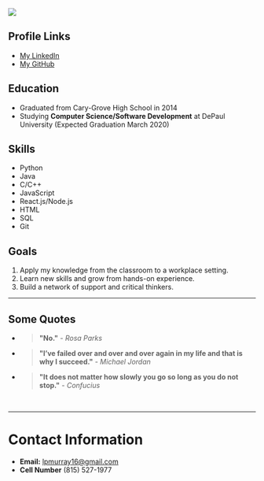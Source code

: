 <img class="selfie" src="http://studentweb.cdm.depaul.edu/~lmurra15/editedProfpic.png">

## Profile Links

- [My LinkedIn](http://www.linkedin.com/in/log-mur16)
- [My GitHub](http://www.github.com/lpmurray16)

## Education

- Graduated from Cary-Grove High School in 2014
- Studying **Computer Science/Software Development** at DePaul University (Expected Graduation March 2020)

## Skills

- Python
- Java
- C/C++
- JavaScript
- React.js/Node.js
- HTML
- SQL
- Git

## Goals

1. Apply my knowledge from the classroom to a workplace setting.
2. Learn new skills and grow from hands-on experience.
3. Build a network of support and critical thinkers.

<hr>

## Some Quotes

- > **"No."** - _Rosa Parks_
- > **"I’ve failed over and over and over again in my life and that is why I succeed."** - _Michael Jordan_
- > **"It does not matter how slowly you go so long as you do not stop."** - _Confucius_

<br>
<hr>

# Contact Information

- **Email:** lpmurray16@gmail.com
- **Cell Number** (815) 527-1977
